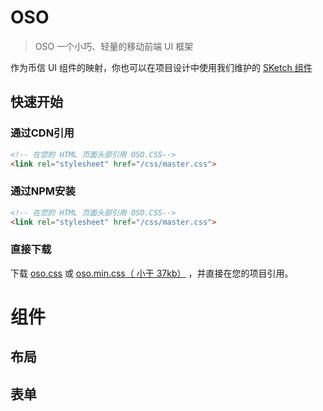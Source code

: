 # OSO

> OSO 一个小巧、轻量的移动前端 UI 框架

作为币信 UI 组件的映射，你也可以在项目设计中使用我们维护的 [SKetch 组件](http://ooowaexz7.bkt.clouddn.com/BixinUI%E7%BB%84%E4%BB%B6%E5%BA%93%28V1.2.1-2017.04.18%29.sketch)

## 快速开始
### 通过CDN引用

``` html
<!-- 在您的 HTML 页面头部引用 OSO.CSS-->
<link rel="stylesheet" href="/css/master.css">
```
### 通过NPM安装
``` html
<!-- 在您的 HTML 页面头部引用 OSO.CSS-->
<link rel="stylesheet" href="/css/master.css">
```
### 直接下载
下载 [oso.css](http://vuejs-templates.github.io/webpack/) 或 [oso.min.css（ 小于 37kb）](http://vuejs.github.io/vue-loader) ，并直接在您的项目引用。

# 组件
## 布局
## 表单
